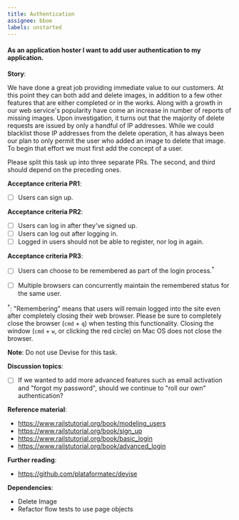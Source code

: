 ```yaml
---
title: Authentication
assignee: bboe
labels: unstarted
---
```


#### As an application hoster I want to add user authentication to my application.

__Story__:

We have done a great job providing immediate value to our customers. At this
point they can both add and delete images, in addition to a few other features
that are either completed or in the works. Along with a growth in our web
service's popularity have come an increase in number of reports of missing
images. Upon investigation, it turns out that the majority of delete requests
are issued by only a handful of IP addresses. While we could blacklist those IP
addresses from the delete operation, it has always been our plan to only permit
the user who added an image to delete that image. To begin that effort we must
first add the concept of a user.

Please split this task up into three separate PRs. The second, and third should
depend on the preceding ones.

__Acceptance criteria PR1__:
- [ ] Users can sign up.

__Acceptance criteria PR2__:
- [ ] Users can log in after they've signed up.
- [ ] Users can log out after logging in.
- [ ] Logged in users should not be able to register, nor log in again.

__Acceptance criteria PR3__:
- [ ] Users can choose to be remembered as part of the login
  process.<sup>†</sup>
- [ ] Multiple browsers can concurrently maintain the remembered status for the
  same user.


<sup>†</sup>: "Remembering" means that users will remain logged into the site
even after completely closing their web browser. Please be sure to completely
close the browser (`cmd` + `q`) when testing this functionality. Closing the
window (`cmd` + `w`, or clicking the red circle) on Mac OS does not close the
browser.

__Note__: Do not use Devise for this task.

__Discussion topics__:
- [ ] If we wanted to add more advanced features such as email activation and
  "forgot my password", should we continue to "roll our own" authentication?

__Reference material__:
- https://www.railstutorial.org/book/modeling_users
- https://www.railstutorial.org/book/sign_up
- https://www.railstutorial.org/book/basic_login
- https://www.railstutorial.org/book/advanced_login

__Further reading__:
- https://github.com/plataformatec/devise

__Dependencies__:
- Delete Image
- Refactor flow tests to use page objects
